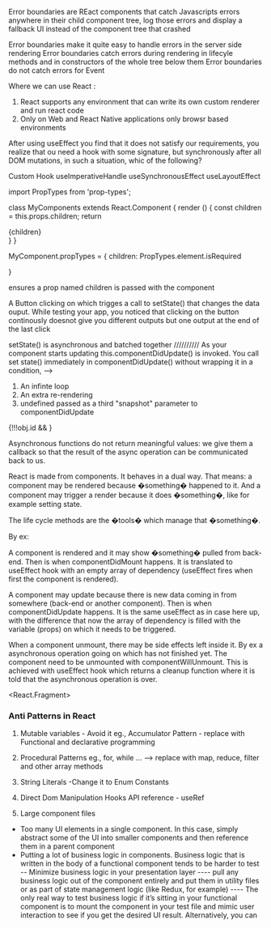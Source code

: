 Error boundaries are REact components that catch Javascripts errors anywhere in their child component tree, log those errors and display a fallback UI instead of the component tree that crashed

Error boundaries make it quite easy to handle  errors in the server side rendering 
Error boundaries catch errors during rendering in lifecyle methods and in constructors of the whole tree below them
Error boundaries do not catch errors for Event


Where we can use React : 

1. React supports any environment that can write its own custom renderer and run react code 
2. Only on Web and React Native applications
only browsr based environments

After using useEffect you find that it does not satisfy our requirements, you realize that ou need a hook with some signature, but synchronously after all DOM mutations, in such a situation, whic of the following?

Custom Hook   useImperativeHandle    useSynchronousEffect    useLayoutEffect

import PropTypes from 'prop-types';

class MyComponents extends React.Component {
  render () {
     const children = this.props.children;
	 return <div>{children}</div>
  }
}

MyComponent.propTypes = {
  children: PropTypes.element.isRequired

}

ensures a prop named children is passed with the component

A Button clicking on which trigges a call to setState() that changes the data ouput. While testing your app, you noticed that clicking on the button continously doesnot give you different outputs but one output at the end of the last click

setState() is asynchronous and batched together
//////////
As your component starts updating this.componentDidUpdate() is invoked. You call set state() immediately in componentDidUpdate() without wrapping it in a condition, --> 
 1. An infinte loop
 2. An extra re-rendering
 3. undefined passed as a third "snapshot" parameter to componentDidUpdate


{!!!obj.id && <UserLogin />}

Asynchronous functions do not return meaningful values: we give them a callback so that the result of the async operation can be communicated back to us.

React is made from components. It behaves in a dual way. That means: a component may be rendered because �something� happened to it. And a component may trigger a render because it does �something�, like for example setting state.

The life cycle methods are the �tools� which manage that �something�.

By ex:

A component is rendered and it may show �something� pulled from back-end. Then is when componentDidMount happens. It is translated to useEffect hook with an empty array of dependency (useEffect fires when first the component is rendered).

A component may update because there is new data coming in from somewhere (back-end or another component). Then is when componentDidUpdate happens. It is the same useEffect as in case here up, with the difference that now the array of dependency is filled with the variable (props) on which it needs to be triggered.

When a component unmount, there may be side effects left inside it. By ex a asynchronous operation going on which has not finished yet. The component need to be unmounted with componentWillUnmount. This is achieved with useEffect hook which returns a cleanup function where it is told that the asynchronous operation is over.

<React.Fragment>    

### Anti Patterns in React

1. Mutable variables - Avoid it
   eg., Accumulator Pattern - replace with Functional and declarative programming
   
2. Procedural Patterns 
   eg., for, while ... --> replace with map, reduce, filter and other array methods
   
3. String Literals
    -Change it to Enum Constants
    
4. Direct Dom Manipulation
   Hooks API reference - useRef
   
5. Large component files    
- Too many UI elements in a single component. In this case, simply abstract some of the UI into smaller components and then reference them in a parent component  
 - Putting a lot of business logic in components. Business logic that is written in the body of a functional component tends to be harder to test
 -- Minimize business logic in your presentation layer
   ---- pull any business logic out of the component entirely and put them in utility files or as part of state management logic (like Redux, for example) 
   ---- The only real way to test business logic if it’s sitting in your functional component is to mount the component in your test file and mimic user interaction to see if you get the desired UI result. Alternatively, you can 

